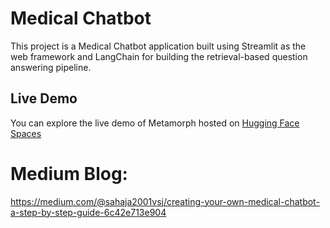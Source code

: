 # Medical Chatbot
This project is a Medical Chatbot application built using Streamlit as the web framework and LangChain for building the retrieval-based question answering pipeline.

## Live Demo
You can explore the live demo of Metamorph hosted on [Hugging Face Spaces](https://huggingface.co/spaces/Veda0718/Medical_ChatBot)

# Medium Blog:
https://medium.com/@sahaja2001vsj/creating-your-own-medical-chatbot-a-step-by-step-guide-6c42e713e904 
